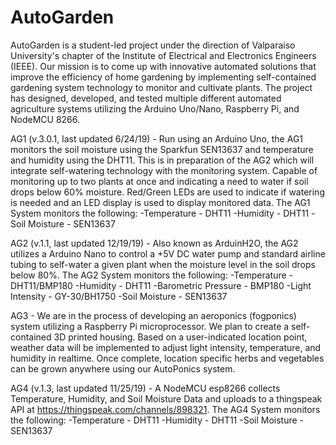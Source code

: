 # AutoGarden
AutoGarden is a student-led project under the direction of Valparaiso University's chapter of the Institute of Electrical and Electronics Engineers (IEEE).  Our mission is to come up with innovative automated solutions that improve the efficiency of home gardening by implementing self-contained gardening system technology to monitor and cultivate plants. The project has designed, developed, and tested multiple different automated agriculture systems utilizing the Arduino Uno/Nano, Raspberry Pi, and NodeMCU 8266. 

AG1 (v.3.0.1, last updated 6/24/19) - Run using an Arduino Uno, the AG1 monitors the soil moisture using the Sparkfun SEN13637 and temperature and humidity using the DHT11. This is in preparation of the AG2 which will integrate self-watering technology with the monitoring system. Capable of monitoring up to two plants at once and indicating a need to water if soil drops below 60% moisture. Red/Green LEDs are used to indicate if watering is needed and an LED display is used to display monitored data.
The AG1 System monitors the following:
    -Temperature - DHT11
    -Humidity - DHT11
    -Soil Moisture - SEN13637
    
AG2 (v.1.1, last updated 12/19/19) - Also known as ArduinH2O, the AG2 utilizes a Arduino Nano to control a +5V DC water pump and standard airline tubing to self-water a given plant when the moisture level in the soil drops below 80%.
The AG2 System monitors the following:
    -Temperature - DHT11/BMP180
    -Humidity - DHT11
    -Barometric Pressure - BMP180
    -Light Intensity - GY-30/BH1750
    -Soil Moisture - SEN13637

AG3 - We are in the process of developing an aeroponics (fogponics) system utilizing a Raspberry Pi microprocessor. We plan to create a self-contained 3D printed housing. Based on a user-indicated location point, weather data will be implemented to adjust light intensity, temperature, and humidity in realtime. Once complete, location specific herbs and vegetables can be grown anywhere using our AutoPonics system.

AG4 (v.1.3, last updated 11/25/19) - A NodeMCU esp8266 collects Temperature, Humidity, and Soil Moisture Data and uploads to a thingspeak API at https://thingspeak.com/channels/898321.
The AG4 System monitors the following:
    -Temperature - DHT11
    -Humidity - DHT11
    -Soil Moisture - SEN13637
